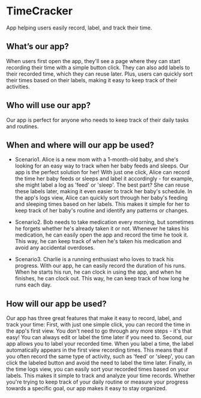# TimeCracker
App helping users easily record, label, and track their time.

## What’s our app?
When users first open the app, they'll see a page where they can start recording their time with a simple button click. 
They can also add labels to their recorded time, which they can reuse later.
Plus, users can quickly sort their times based on their labels, making it easy to keep track of their activities.

## Who will use our app?
Our app is perfect for anyone who needs to keep track of their daily tasks and routines.

## When and where will our app be used?
- Scenario1.
Alice is a new mom with a 1-month-old baby, and she's looking for an easy way to track when her baby feeds and sleeps. Our app is the perfect solution for her! With just one click, Alice can record the time her baby feeds or sleeps and label it accordingly - for example, she might label a log as 'feed' or 'sleep'. The best part? She can reuse these labels later, making it even easier to track her baby's schedule. In the app's logs view, Alice can quickly sort through her baby's feeding and sleeping times based on her labels. This makes it simple for her to keep track of her baby's routine and identify any patterns or changes.

- Scenario2.
Bob needs to take medication every morning, but sometimes he forgets whether he's already taken it or not. Whenever he takes his medication, he can easily open the app and record the time he took it. This way, he can keep track of when he's taken his medication and avoid any accidental overdoses.

- Scenario3.
Charlie is a running enthusiast who loves to track his progress. With our app, he can easily record the duration of his runs. When he starts his run, he can clock in using the app, and when he finishes, he can clock out. This way, he can keep track of how long he runs each day.

## How will our app be used?
Our app has three great features that make it easy to record, label, and track your time:
First, with just one simple click, you can record the time in the app's first view. You don't need to go through any more steps - it's that easy! You can always edit or label the time later if you need to.
Second, our app allows you to label your recorded time. When you label a time, the label automatically appears in the first view recording times. This means that if you often record the same type of activity, such as 'feed' or 'sleep', you can click the labeled button and avoid the need to label the time later.
Finally, in the time logs view, you can easily sort your recorded times based on your labels. This makes it simple to track and analyze your time records. Whether you're trying to keep track of your daily routine or measure your progress towards a specific goal, our app makes it easy to stay organized.
